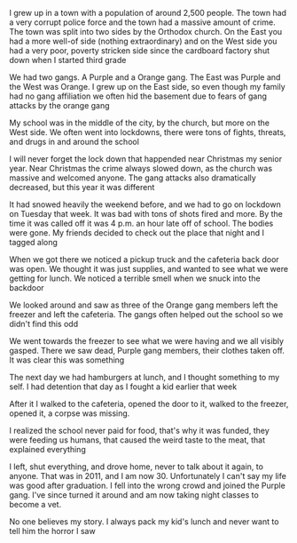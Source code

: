 I grew up in a town with a population of around 2,500 people. The town had a very corrupt police force and the town had a massive amount of crime. The town was split into two sides by the Orthodox church. On the East you had a more well-of side (nothing extraordinary) and on the West side you had a very poor, poverty stricken side since the cardboard factory shut down when I started third grade

We had two gangs. A Purple and a Orange gang. The East was Purple and the West was Orange. I grew up on the East side, so even though my family had no gang affiliation we often hid the basement due to fears of gang attacks by the orange gang

My school was in the middle of the city, by the church, but more on the West side. We often went into lockdowns, there were tons of fights, threats, and drugs in and around the school

I will never forget the lock down that happended near Christmas my senior year. Near Christmas the crime always slowed down, as the church was massive and welcomed anyone. The gang attacks also dramatically decreased, but this year it was different

It had snowed heavily the weekend before, and we had to go on lockdown on Tuesday that week. It was bad with tons of shots fired and more. By the time it was called off it was 4 p.m. an hour late off of school. The bodies were gone. My friends decided to check out the place that night and I tagged along

When we got there we noticed a pickup truck and the cafeteria back door was open. We thought it was just supplies, and wanted to see what we were getting for lunch. We noticed a terrible smell when we snuck into the backdoor

We looked around and saw as three of the Orange gang members left the freezer and left the cafeteria. The gangs often helped out the school so we didn't find this odd

We went towards the freezer to see what we were having and we all visibly gasped. There we saw dead, Purple gang members, their clothes taken off. It was clear this was something

The next day we had hamburgers at lunch, and I thought something to my self. I had detention that day as I fought a kid earlier that week

After it I walked to the cafeteria, opened the door to it, walked to the freezer, opened it, a corpse was missing. 

I realized the school never paid for food, that's why it was funded, they were feeding us humans, that caused the weird taste to the meat, that explained everything

I left, shut everything, and drove home, never to talk about it again, to anyone. That was in 2011, and I am now 30. Unfortunately I can't say my life was good after graduation. I fell into the wrong crowd and joined the Purple gang. I've since turned it around and am now taking night classes to become a vet. 

No one believes my story. I always pack my kid's lunch and never want to tell him the horror I saw
